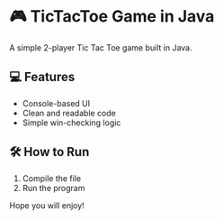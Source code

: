 # 🎮 TicTacToe Game in Java

A simple 2-player Tic Tac Toe game built in Java.

## 💻 Features
- Console-based UI
- Clean and readable code
- Simple win-checking logic

## 🛠️ How to Run
1. Compile the file
2. Run the program

Hope you will enjoy!

